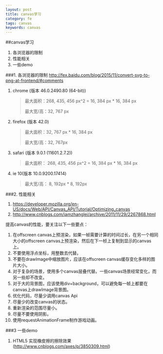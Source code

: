 ```yaml
---
layout: post
title: canvas学习
category: fe
tags: canvas 
keywords: canvas
---
```


##canvas学习
1. 各浏览器的限制
2. 性能相关
3. 一些demo

<!--break--> 

###1. 各浏览器的限制
<http://fex.baidu.com/blog/2015/11/convert-svg-to-png-at-frontend/#comments>

1. chrome (版本 46.0.2490.80 (64-bit))
	> 最大面积：268, 435, 456 px^2 = 16, 384 px * 16, 384 px
	>
	> 最大宽/高：32, 767 px
2. firefox (版本 42.0)
	> 最大面积：32, 767 px * 16, 384 px
	>
	> 最大宽/高：32, 767px
3. safari (版本 9.0.1 (11601.2.7.2))
	> 最大面积： 268, 435, 456 px^2 = 16, 384 px * 16, 384 px
4. ie 10(版本 10.0.9200.17414)
	> 最大宽/高： 8, 192px * 8, 192px

###2. 性能相关
1. <https://developer.mozilla.org/en-US/docs/Web/API/Canvas_API/Tutorial/Optimizing_canvas>
2. <http://www.cnblogs.com/iamzhanglei/archive/2011/11/29/2267868.html>

提高canvas的性能，要关注以下一些要点：

1. 在offscreen canvas上预渲染，如果一帧需要计算的时间过长，在另一个相同大小的offscreen canvas上预渲染，然后在下一桢上复制到显示的canvas上。
2. 不要使用浮点坐标，用整数去代替。
3. 不要在drawImage中缩放图片，应该在offscreen canvas缓存变化多样的图片大小。
4. 对于复杂的场景，使用多个canvas层叠代替。一些canvas场景经常变化，而另一些却不改变。
5. 对于大的背景图，应该使用div+background，可以避免每一帧上都要在canvas上drawImage背景图。
6. 优化代码，尽量少调用canvas Api
7. 尽量少的改变canvas的状态。
8. 重新渲染的范围尽量小。
9. 尽量不要使用阴影。
10. 使用requestAnimationFrame制作游戏动画。

###3  一些demo

1. HTML5 实现橡皮擦的擦除效果(<http://www.cnblogs.com/axes/p/3850309.html>)
